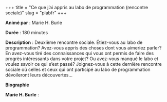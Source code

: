 +++
title = "Ce que j’ai appris au labo de programmation (rencontre sociale)"
slug = "plabfr"
+++

**Animé par** : Marie H. Burle

**Durée** : 180 minutes

**Description** : Deuxième rencontre sociale. Étiez-vous au labo de programmation? Avez-vous appris des choses dont vous aimeriez parler? En avez-vous tiré des connaissances qui vous ont permis de faire des progrès intéressants dans votre projet? Ou avez-vous manqué le labo et voulez savoir ce qui s’est passé? Joignez-vous à cette dernière rencontre sociale où celles et ceux qui ont participé au labo de programmation dévoileront leurs découvertes... 

**Biographie**

**Marie H. Burle** :
